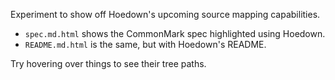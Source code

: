 Experiment to show off Hoedown's upcoming source mapping capabilities.

 - `spec.md.html` shows the CommonMark spec highlighted using Hoedown.
 - `README.md.html` is the same, but with Hoedown's README.

Try hovering over things to see their tree paths.

